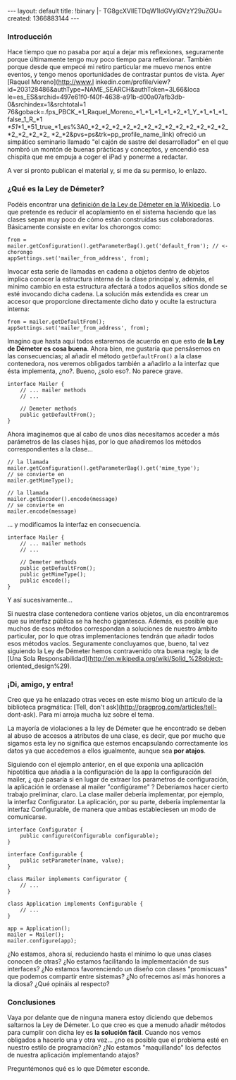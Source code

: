 --- layout: default title: !binary |- TG8gcXVlIETDqW1ldGVyIGVzY29uZGU= created: 1366883144 --- 

### Introducción

Hace tiempo que no pasaba por aquí a dejar mis reflexiones, seguramente porque
últimamente tengo muy poco tiempo para reflexionar. También porque desde que
empecé mi retiro particular me muevo menos entre eventos, y tengo menos
oportunidades de contrastar puntos de vista. Ayer [Raquel Moreno](http://www.l
inkedin.com/profile/view?id=203128486&authType=NAME_SEARCH&authToken=3L66&loca
le=es_ES&srchid=497e61f0-f40f-4638-a91b-d00a07afb3db-0&srchindex=1&srchtotal=1
76&goback=.fps_PBCK_*1_Raquel_Moreno_*1_*1_*1_*1_*2_*1_Y_*1_*1_*1_false_1_R_*1
_*51_*1_*51_true_*1_es%3A0_*2_*2_*2_*2_*2_*2_*2_*2_*2_*2_*2_*2_*2_*2_*2_*2_*2_
*2_*2&pvs=ps&trk=pp_profile_name_link) ofreció un simpático seminario llamado
"el cajón de sastre del desarrollador" en el que nombró un montón de buenas
prácticas y conceptos, y encendió esa chispita que me empuja a coger el iPad y
ponerme a redactar.

A ver si pronto publican el material y, si me da su permiso, lo enlazo.

### ¿Qué es la Ley de Démeter?

Podéis encontrar una [definición de la Ley de Démeter en la
Wikipedia](http://en.wikipedia.org/wiki/Law_of_Demeter). Lo que pretende es
reducir el acoplamiento en el sistema haciendo que las clases sepan muy poco
de cómo están construídas sus colaboradoras. Básicamente consiste en evitar
los chorongos como:

    
    
    from = mailer.getConfiguration().getParameterBag().get('default_from'); // <- chorongo
    appSettings.set('mailer_from_address', from);
    

Invocar esta serie de llamadas en cadena a objetos dentro de objetos implica
conocer la estructura interna de la clase principal y, además, el mínimo
cambio en esta estructura afectará a todos aquellos sitios donde se esté
invocando dicha cadena. La solución más extendida es crear un accesor que
proporcione directamente dicho dato y oculte la estructura interna:

    
    
    from = mailer.getDefaultFrom();
    appSettings.set('mailer_from_address', from);
    

Imagino que hasta aquí todos estaremos de acuerdo en que esto de **la Ley de
Démeter es cosa buena**. Ahora bien, me gustaría que pensásemos en las
consecuencias; al añadir el método `getDefaultFrom()` a la clase contenedora,
nos veremos obligados también a añadirlo a la interfaz que ésta implementa,
¿no?. Bueno, ¿solo eso?. No parece grave.

    
    
    interface Mailer {
        // ... mailer methods
        // ...
    
        // Demeter methods
        public getDefaultFrom();
    }
    

Ahora imaginemos que al cabo de unos días necesitamos acceder a más parámetros
de las clases hijas, por lo que añadiremos los métodos correspondientes a la
clase...

    
    
    // la llamada
    mailer.getConfiguration().getParameterBag().get('mime_type');
    // se convierte en
    mailer.getMimeType();
    
    // la llamada
    mailer.getEncoder().encode(message)
    // se convierte en
    mailer.encode(message)
    

... y modificamos la interfaz en consecuencia.

    
    
    interface Mailer {
        // ... mailer methods
        // ...
    
        // Demeter methods
        public getDefaultFrom();
        public getMimeType();
        public encode();
    }
    

Y así sucesivamente...

Si nuestra clase contenedora contiene varios objetos, un día encontraremos que
su interfaz pública se ha hecho gigantesca. Además, es posible que muchos de
esos métodos correspondan a soluciones de nuestro ámbito particular, por lo
que otras implementaciones tendrán que añadir todos esos métodos vacíos.
Seguramente concluyamos que, bueno, tal vez siguiendo la Ley de Démeter hemos
contravenido otra buena regla; la de [Una Sola
Responsabilidad](http://en.wikipedia.org/wiki/Solid_%28object-
oriented_design%29).

### ¡Di, amigo, y entra!

Creo que ya he enlazado otras veces en este mismo blog un artículo de la
biblioteca pragmática: [Tell, don't ask](http://pragprog.com/articles/tell-
dont-ask). Para mí arroja mucha luz sobre el tema.

La mayoría de violaciones a la ley de Démeter que he encontrado se deben al
abuso de accesos a atributos de una clase, es decir, que por mucho que sigamos
esta ley no significa que estemos encapsulando correctamente los datos ya que
accedemos a ellos igualmente, aunque sea **por atajos**.

Siguiendo con el ejemplo anterior, en el que exponía una aplicación hipotética
que añadía a la configuración de la app la configuración del mailer, ¿ qué
pasaría si en lugar de extraer los parámetros de configuración, la aplicación
le ordenase al mailer "configúrame" ? Deberíamos hacer cierto trabajo
preliminar, claro. La clase mailer debería implementar, por ejemplo, la
interfaz Configurator. La aplicación, por su parte, debería implementar la
interfaz Configurable, de manera que ambas estableciesen un modo de
comunicarse.

    
    
    interface Configurator {
        public configure(Configurable configurable);
    }
    
    interface Configurable {
        public setParameter(name, value);
    }
    
    class Mailer implements Configurator {
        // ...
    }
    
    class Application implements Configurable {
        // ...
    }
    
    app = Application();
    mailer = Mailer();
    mailer.configure(app);
    

¿No estamos, ahora sí, reduciendo hasta el mínimo lo que unas clases conocen
de otras? ¿No estamos facilitando la implementación de sus interfaces? ¿No
estamos favorenciendo un diseño con clases "promiscuas" que podemos compartir
entre sistemas? ¿No ofrecemos así más honores a la diosa? ¿Qué opináis al
respecto?

### Conclusiones

Vaya por delante que de ninguna manera estoy diciendo que debemos saltarnos la
Ley de Démeter. Lo que creo es que a menudo añadir métodos para cumplir con
dicha ley es **la solución fácil**. Cuando nos vemos obligados a hacerlo una y
otra vez... ¿no es posible que el problema esté en nuestro estilo de
programación? ¿No estamos "maquillando" los defectos de nuestra aplicación
implementando atajos?

Preguntémonos qué es lo que Démeter esconde.

